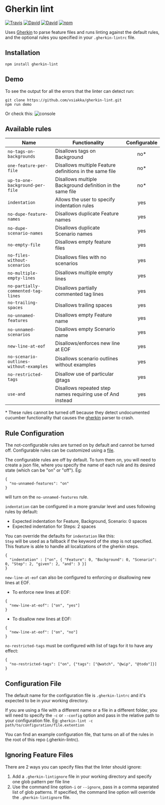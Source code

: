 # Gherkin lint
[![Travis](https://img.shields.io/travis/vsiakka/gherkin-lint.svg?maxAge=2592000)](https://travis-ci.org/vsiakka/gherkin-lint/)
[![David](https://img.shields.io/david/vsiakka/gherkin-lint.svg?maxAge=2592000)](https://david-dm.org/vsiakka/gherkin-lint)
[![David](https://img.shields.io/david/dev/vsiakka/gherkin-lint.svg?maxAge=2592000)](https://david-dm.org/vsiakka/gherkin-lint#info=devDependencies&view=table)
[![npm](https://img.shields.io/npm/v/gherkin-lint.svg?maxAge=2592000)](https://www.npmjs.com/package/gherkin-lint)

Uses [Gherkin](https://github.com/cucumber/gherkin-javascript) to parse feature files and runs linting against the default rules, and the optional rules you specified in your `.gherkin-lintrc` file.

## Installation
```
npm install gherkin-lint

```

## Demo
To see the output for all the errors that the linter can detect run:
```
git clone https://github.com/vsiakka/gherkin-lint.git
npm run demo
```
Or check this:
![console](http://i.imgur.com/YaH4Anu.png)


## Available rules

| Name                                    | Functionality                                             | Configurable |
|-----------------------------------------|-----------------------------------------------------------|:------------:|
| `no-tags-on-backgrounds`                | Disallows tags on Background                              | no*          |
| `one-feature-per-file`                  | Disallows multiple Feature definitions in the same file   | no*          |
| `up-to-one-background-per-file`         | Disallows multiple Background definition in the same file | no*          |
| `indentation`                           | Allows the user to specify indentation rules              | yes          |
| `no-dupe-feature-names`                 | Disallows duplicate Feature names                         | yes          |
| `no-dupe-scenario-names`                | Disallows duplicate Scenario names                        | yes          |
| `no-empty-file`                         | Disallows empty feature files                             | yes          |
| `no-files-without-scenarios`            | Disallows files with no scenarios                         | yes          |
| `no-multiple-empty-lines`               | Disallows multiple empty lines                            | yes          |
| `no-partially-commented-tag-lines`      | Disallows partially commented tag lines                   | yes          |
| `no-trailing-spaces`                    | Disallows trailing spaces                                 | yes          |
| `no-unnamed-features`                   | Disallows empty Feature name                              | yes          |
| `no-unnamed-scenarios`                  | Disallows empty Scenario name                             | yes          |
| `new-line-at-eof`                       | Disallows/enforces new line at EOF                        | yes          |
| `no-scenario-outlines-without-examples` | Disallows scenario outlines without examples              | yes          |
| `no-restricted-tags`                    | Disallow use of particular @tags                          | yes          |
| `use-and`                               | Disallows repeated step names requiring use of And instead| yes          |

\* These rules cannot be turned off because they detect undocumented cucumber functionality that causes the [gherkin](https://github.com/cucumber/gherkin-javascript) parser to crash.

## Rule Configuration
The not-configurable rules are turned on by default and cannot be turned off. Configurable rules can be customized using a [file](#configuration-file).

The configurable rules are off by default. To turn them on, you will need to create a json file, where you specify the name of each rule and its desired state (which can be "on" or "off"). Eg:
```
{
  "no-unnamed-features": "on"
}
```
will turn on the `no-unnamed-features` rule.

`indentation` can be configured in a more granular level and uses following rules by default:
- Expected indentation for Feature, Background, Scenario: 0 spaces
- Expected indentation for Steps: 2 spaces

You can override the defaults for `indentation` like this:  
`Step` will be used as a fallback if the keyword of the step is not specified.  
This feature is able to handle all localizations of the gherkin steps.
```
{
  "indentation" : ["on", { "Feature": 0, "Background": 0, "Scenario": 0, "Step": 2, "given": 2, "and": 3 }]
}
```

`new-line-at-eof` can also be configured to enforcing or disallowing new lines at EOF.
- To enforce new lines at EOF:
```
{
  "new-line-at-eof": ["on", "yes"]
}
```
- To disallow new lines at EOF:
```
{
  "new-line-at-eof": ["on", "no"]
}
```

`no-restricted-tags` must be configured with list of tags for it to have any effect:

```
{
  "no-restricted-tags": ["on", {"tags": ["@watch", "@wip", "@todo"]}]
}
```

## Configuration File
The default name for the configuration file is `.gherkin-lintrc` and it's expected to be in your working directory.     

If you are using a file with a different name or a file in a different folder, you will need to specify the `-c` or `--config` option and pass in the relative path to your configuration file. Eg: `gherkin-lint -c path/to/configuration/file.extention`

You can find an example configuration file, that turns on all of the rules in the root of this repo (.gherkin-lintrc).

## Ignoring Feature Files
There are 2 ways you can specify files that the linter should ignore:
1. Add a `.gherkin-lintignore` file in your working directory and specify one glob pattern per file line
1. Use the command line option`-i` or `--ignore`,  pass in a comma separated list of glob patterns. If specified, the command line option will override the `.gherkin-lintignore` file.
